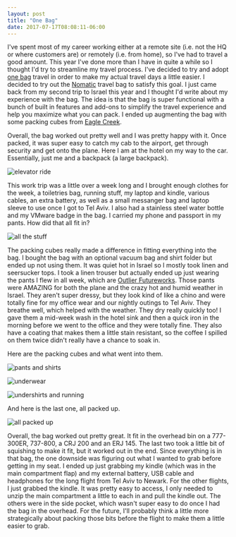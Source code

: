 ```yaml
---
layout: post
title: "One Bag"
date: 2017-07-17T08:08:11-06:00
---
```


I've spent most of my career working either at a remote site (i.e. not the HQ or where customers are) or remotely (i.e. from home), so I've had to travel a good amount. This year I've done more than I have in quite a while so I thought I'd try to streamline my travel process. I've decided to try and adopt [one bag](https://www.onebag.com/) travel in order to make my actual travel days a little easier. I decided to try out the [Nomatic](https://www.nomatic.com/pages/nomatic-travel-bag) travel bag to satisfy this goal. I just came back from my second trip to Israel this year and I thought I'd write about my experience with the bag. The idea is that the bag is super functional with a bunch of built in features and add-ons to simplify the travel experience and help you maximize what you can pack. I ended up augmenting the bag with some packing cubes from [Eagle Creek](http://shop.eaglecreek.com/packing-cubes/l/212).

Overall, the bag worked out pretty well and I was pretty happy with it. Once packed, it was super easy to catch my cab to the airport, get through security and get onto the plane. Here I am at the hotel on my way to the car. Essentially, just me and a backpack (a large backpack). 

![elevator ride]({{site.url}}/images/onebag/IMG_8478.JPG)


This work trip was a little over a week long and I brought enough clothes for the week, a toiletries bag, running stuff, my laptop and kindle, various cables, an extra battery, as well as a small messanger bag and laptop sleeve to use once I got to Tel Aviv. I also had a stainless steel water bottle and my VMware badge in the bag. I carried my phone and passport in my pants. How did that all fit in?

![all the stuff]({{site.url}}/images/onebag/IMG_8468.JPG)

The packing cubes really made a difference in fitting everything into the bag. I bought the bag with an optional vacuum bag and shirt folder but ended up not using them. It was quiet hot in Israel so I mostly took linen and seersucker tops. I took a linen trouser but actually ended up just wearing the pants I flew in all week, which are [Outlier Futureworks](https://shop.outlier.nyc/shop/retail/futureworks.html). Those pants were AMAZING for both the plane and the crazy hot and humid weather in Israel. They aren't super dressy, but they look kind of like a chino and were totally fine for my office wear and our nightly outings to Tel Aviv. They breathe well, which helped with the weather. They dry really quickly too! I gave them a mid-week wash in the hotel sink and then a quick iron in the morning before we went to the office and they were totally fine. They also have a coating that makes them a little stain resistant, so the coffee I spilled on them twice didn't really have a chance to soak in.


Here are the packing cubes and what went into them.

![pants and shirts]({{site.url}}/images/onebag/IMG_8460.JPG)

![underwear]({{site.url}}/images/onebag/IMG_8461.JPG)

![undershirts and running]({{site.url}}/images/onebag/IMG_8463.JPG)

And here is the last one, all packed up.

![all packed up]({{site.url}}/images/onebag/IMG_8464.JPG)

Overall, the bag worked out pretty great. It fit in the overhead bin on a 777-300ER, 737-800, a CRJ 200 and an ERJ 145. The last two took a little bit of squishing to make it fit, but it worked out in the end. Since everything is in that bag, the one downside was figuring out what I wanted to grab before getting in my seat. I ended up just grabbing my kindle (which was in the main compartment flap) and my external battery, USB cable and headphones for the long flight from Tel Aviv to Newark. For the other flights, I just grabbed the kindle. It was pretty easy to access, I only needed to unzip the main compartment a little to each in and pull the kindle out. The others were in the side pocket, which wasn't super easy to do once I had the bag in the overhead. For the future, I'll probably think a little more strategically about packing those bits before the flight to make them a little easier to grab. 


